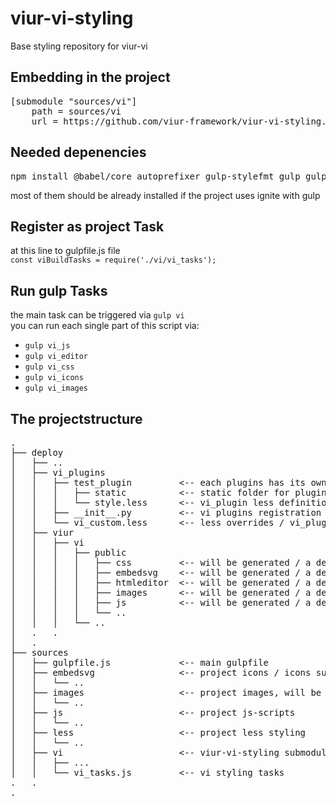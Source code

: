 # viur-vi-styling
Base styling repository for viur-vi

## Embedding in the project
<pre>
[submodule "sources/vi"]
	path = sources/vi
	url = https://github.com/viur-framework/viur-vi-styling.git
</pre>

## Needed depenencies
<pre>
npm install @babel/core autoprefixer gulp-stylefmt gulp gulp-load-plugins fs path gulp-less gulp-postcss postcss-zindex gulp-autoprefixer postcss-focus postcss-discard-comments gulp-cssnano gulp-join-media-queries gulp-rename gulp-sourcemaps gulp-babel gulp-concat gulp-uglify copy gulp-cheerio del gulp-imagemin gulp-flatten gulp-exec gulp-print gulp-filter gulp-uglify
</pre>
most of them should be already installed if the project uses ignite with gulp

## Register as project Task
at this line to gulpfile.js file  
`const viBuildTasks = require('./vi/vi_tasks');`

## Run gulp Tasks
the main task can be triggered via `gulp vi`  
you can run each single part of this script via:  
 - `gulp vi_js`  
 - `gulp vi_editor`
 - `gulp vi_css`
 - `gulp vi_icons`
 - `gulp vi_images`


## The projectstructure
<pre>
.  
├── deploy  
│   ├── ..  
│   ├── vi_plugins  
│   │   ├── test_plugin         <-- each plugins has its own folder
│   │   │   ├── static          <-- static folder for plugin / could contain embedsvg folder for icons
│   │   │   └── style.less      <-- vi_plugin less definitions
│   │   ├── __init__.py         <-- vi plugins registration
│   │   └── vi_custom.less      <-- less overrides / vi_plugin less imports
│   ├── viur  
│   │   ├── vi  
│   │   │   ├── public  
│   │   │   │   ├── css         <-- will be generated / a defaultset is part of viur-vi submodule   
│   │   │   │   ├── embedsvg    <-- will be generated / a defaultset is part of viur-vi submodule  
│   │   │   │   ├── htmleditor  <-- will be generated / a defaultset is part of viur-vi submodule  
│   │   │   │   ├── images      <-- will be generated / a defaultset is part of viur-vi submodule  
│   │   │   │   ├── js          <-- will be generated / a defaultset is part of viur-vi submodule  
│   │   │   │   └── ..  
│   │   │   └── ..  
│   .   .  
│   .     
├── sources  
│   ├── gulpfile.js             <-- main gulpfile  
│   ├── embedsvg                <-- project icons / icons subfolder should be the icons submodule
│   │   └── ..  
│   ├── images                  <-- project images, will be copied to deploy/static/images
│   │   └── ..  
│   ├── js                      <-- project js-scripts
│   │   └── ..  
│   ├── less                    <-- project less styling
│   │   └── ..  
│   ├── vi                      <-- viur-vi-styling submodule
│   │   ├── ...  
│   │   └── vi_tasks.js         <-- vi styling tasks  
.   .  
.  
</pre>
